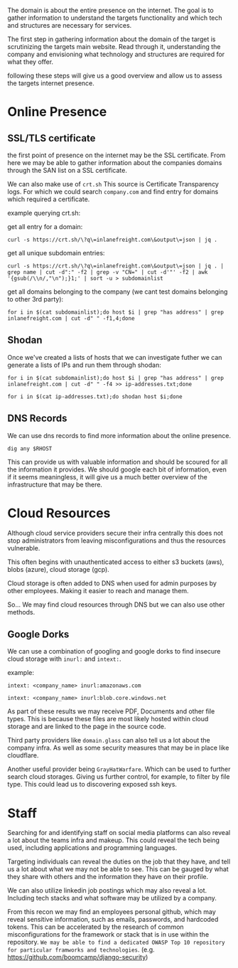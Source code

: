 
The domain is about the entire presence on the internet. The goal is to gather information to understand the targets functionality and which tech and structures are necessary for services.

The first step in gathering information about the domain of the target is scrutinizing the targets main website. Read through it, understanding the company and envisioning what technology and structures are required for what they offer.

following these steps will give us a good overview and allow us to assess the targets internet presence.

# Online Presence


## SSL/TLS certificate 

the first point of presence on the internet may be the SSL certificate. From here we may be able to gather information about the companies domains through the SAN list on a SSL certificate.

We can also make use of `crt.sh` This source is Certificate Transparency logs. For which we could search `company.com` and find entry for domains which required a certificate.

example querying crt.sh:

get all entry for a domain:
```
curl -s https://crt.sh/\?q\=inlanefreight.com\&output\=json | jq .
```

get all unique subdomain entries:
```
curl -s https://crt.sh/\?q\=inlanefreight.com\&output\=json | jq . | grep name | cut -d":" -f2 | grep -v "CN=" | cut -d'"' -f2 | awk '{gsub(/\\n/,"\n");}1;' | sort -u > subdomainlist
```

get all domains belonging to the company (we cant test domains belonging to other 3rd party):
```
for i in $(cat subdomainlist);do host $i | grep "has address" | grep inlanefreight.com | cut -d" " -f1,4;done
```

## Shodan

Once we've created a lists of hosts that we can investigate futher we can generate a lists of IPs and run them through shodan:
```
for i in $(cat subdomainlist);do host $i | grep "has address" | grep inlanefreight.com | cut -d" " -f4 >> ip-addresses.txt;done

for i in $(cat ip-addresses.txt);do shodan host $i;done
```


## DNS Records

We can use dns records to find more information about the online presence.

```
dig any $RHOST
```

This can provide us with valuable information and should be scoured for all the information it provides. We should google each bit of information, even if it seems meaningless, it will give us a much better overview of the infrastructure that may be there.

# Cloud Resources

Although cloud service providers secure their infra centrally this does not stop administrators from leaving misconfigurations and thus the resources vulnerable.

This often begins with unauthenticated access to either s3 buckets (aws), blobs (azure), cloud storage (gcp).

Cloud storage is often added to DNS when used for admin purposes by other employees. Making it easier to reach and manage them.

So... We may find cloud resources through DNS but we can also use other methods.

## Google Dorks

We can use a combination of googling and google dorks to find insecure cloud storage with `inurl:` and `intext:`.

example:
```
intext: <company_name> inurl:amazonaws.com

intext: <company_name> inurl:blob.core.windows.net
```

As part of these results we may receive PDF, Documents and other file types. This is because these files are most likely hosted within cloud storage and are linked to the page in the source code.

Third party providers like `domain.glass` can also tell us a lot about the company infra. As well as some security measures that may be in place like cloudflare.

Another useful provider being `GrayHatWarfare`. Which can be used to further search cloud storages. Giving us further control, for example, to filter by file type. This could lead us to discovering exposed ssh keys.


# Staff

Searching for and identifying staff on social media platforms can also reveal a lot about the teams infra and makeup. This could reveal the tech being used, including applications and programming languages.

Targeting individuals can reveal the duties on the job that they have, and tell us a lot about what we may not be able to see. This can be gauged by what they share with others and the information they have on their profile.

We can also utilize linkedin job postings which may also reveal a lot. Including tech stacks and what software may be utilized by a company.

From this recon we may find an employees personal github, which may reveal sensitive information, such as emails, passwords, and hardcoded tokens. This can be accelerated by the research of common misconfigurations for the framework or stack that is in use within the repository. `We may be able to find a dedicated OWASP Top 10 repository for particular framworks and technologies`. (e.g. https://github.com/boomcamp/django-security)

